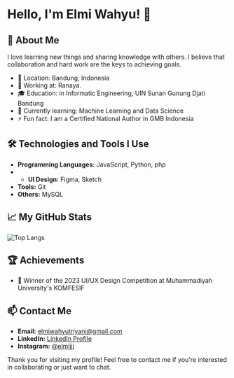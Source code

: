 # Hello, I'm Elmi Wahyu! 👋


## 🚀 About Me
 I love learning new things and sharing knowledge with others. I believe that collaboration and hard work are the keys to achieving goals.

- 📍 Location: Bandung, Indonesia
- 💼 Working at: Ranaya.
- 🎓 Education:  in Informatic Engineering, UIN Sunan Gunung Djati Bandung
- 🌱 Currently learning: Machine Learning and Data Science
- ⚡ Fun fact: I am a Certified National Author in GMB Indonesia

## 🛠️ Technologies and Tools I Use
- **Programming Languages:** JavaScript, Python, php
- - **UI Design:** Figma, Sketch
- **Tools:** Git
- **Others:** MySQL

## 📈 My GitHub Stats
![Top Langs](https://github-readme-stats.vercel.app/api/top-langs/?username=anuraghazra&layout=compact)

## 🏆 Achievements
- 🥇 Winner of the 2023 UI/UX Design Competition at Muhammadiyah University's KOMFESIF


## 📫 Contact Me
- **Email:** elmiwahyutriyani@gmail.com
- **LinkedIn:** [LinkedIn Profile](https://www.linkedin.com/in/elmiwahyu)
- **Instagram:** [@elmijjj](https://www.instagram.com/elmijjj/)


Thank you for visiting my profile! Feel free to contact me if you're interested in collaborating or just want to chat.
